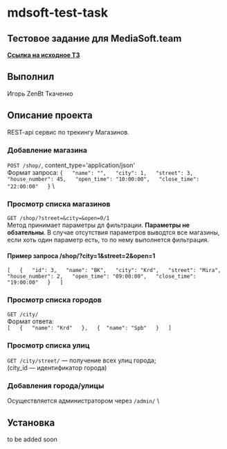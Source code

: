 # mdsoft-test-task
## Тестовое задание для MediaSoft.team
[**Ссылка на исходное ТЗ**](https://drive.google.com/file/d/1DU2-MSCNN-FzCa8ksB3rx2GQy23LSt5T/view?usp=sharing)
## Выполнил
Игорь ZenBt Ткаченко
## Описание проекта
REST-api сервис по трекингу Магазинов.
### Добавление магазина 
`POST /shop/`, content_type='application/json' \
Формат запроса: 
`{  
    "name": "",  
    "city": 1,  
    "street": 3,  
    "house_number": 45,  
    "open_time": "10:00:00",  
    "close_time": "22:00:00"  
}`  \
### Просмотр списка магазинов
`GET /shop/?street=&city=&open=0/1` \
Метод принимает параметры дл фильтрации. **Параметры не обзательны**. В случае отсутствия параметров выводтся все магазины, если хоть один параметр есть, то по нему выполнется фильтрация.
#### Пример запроса /shop/?city=1&street=2&open=1
`
[  
    {  
        "id": 3,  
        "name": "BK",  
        "city": "Krd",  
        "street": "Mira",  
        "house_number": 2,  
        "open_time": "09:00:00",  
        "close_time": "19:00:00"  
    }  
]  
`
### Просмотр списка городов
`GET /city/`  \
Формат ответа:  \
`
[  
    {  
        "name": "Krd"  
    },  
    { 
        "name": "Spb"  
    }  
]  
`
### Просмотр списка улиц
`GET /city/street/` — получение всех улиц города;  \
(city_id — идентификатор города)  

### Добавления города/улицы
Осуществляется администратором через `/admin/`  \

## Установка
to be added soon
